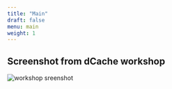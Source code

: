```yaml
---
title: "Main"
draft: false
menu: main
weight: 1
---
```


## Screenshot from dCache workshop

![workshop sreenshot][screenshot]

[screenshot]:  img/dcache-workshop-group-photo.png
